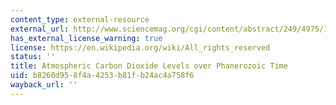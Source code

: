```yaml
---
content_type: external-resource
external_url: http://www.sciencemag.org/cgi/content/abstract/249/4975/1382
has_external_license_warning: true
license: https://en.wikipedia.org/wiki/All_rights_reserved
status: ''
title: Atmospheric Carbon Dioxide Levels over Phanerozoic Time
uid: b8260d95-8f4a-4253-b81f-b24ac4a758f6
wayback_url: ''
---
```

